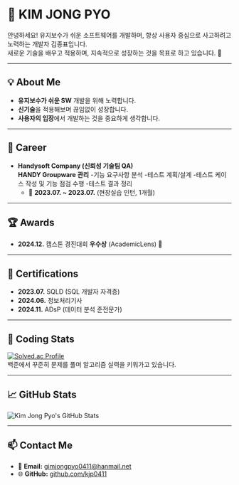 # 👋 KIM JONG PYO  

안녕하세요! 유지보수가 쉬운 소프트웨어를 개발하며, 항상 사용자 중심으로 사고하려고 노력하는 개발자 김종표입니다.  
새로운 기술을 배우고 적용하며, 지속적으로 성장하는 것을 목표로 하고 있습니다. 🚀  

---

## 💡 About Me  
- **유지보수가 쉬운 SW** 개발을 위해 노력합니다.  
- **신기술**을 적용해보며 끊임없이 성장합니다.  
- **사용자의 입장**에서 개발하는 것을 중요하게 생각합니다.  

---

## 💼 Career  
- **Handysoft Company (신뢰성 기술팀 QA)**  
  **HANDY Groupware 관리**
  -기능 요구사항 분석
  -테스트 계획/설계
  -테스트 케이스 작성 및 기능 점검 수행
  -테스트 결과 정리
  - 📅 **2023.07. ~ 2023.07.** (현장실습 인턴, 1개월)

---

## 🏆 Awards  
- **2024.12.** 캡스톤 경진대회 **우수상** (AcademicLens) 🏅  

---

## 📜 Certifications  
- **2023.07.** SQLD (SQL 개발자 자격증)  
- **2024.06.** 정보처리기사  
- **2024.11.** ADsP (데이터 분석 준전문가)  

---

## 🔢 Coding Stats  
[![Solved.ac Profile](http://mazassumnida.wtf/api/v2/generate_badge?boj=kjp0411)](https://solved.ac/kjp0411/)  
백준에서 꾸준히 문제를 풀며 알고리즘 실력을 키워가고 있습니다.  

---

## 📈 GitHub Stats  
![Kim Jong Pyo's GitHub Stats](https://github-readme-stats.vercel.app/api?username=kjp0411&show_icons=true&theme=radical)  

---

## 📫 Contact Me  
- 📧 **Email:** [gimjongpyo0411@hanmail.net](mailto:gimjongpyo0411@hanmail.net)  
- 🌐 **GitHub:** [github.com/kjp0411](https://github.com/kjp0411)  

